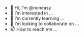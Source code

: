 - 👋 Hi, I’m @noneasy
- 👀 I’m interested in ...
- 🌱 I’m currently learning ...
- 💞️ I’m looking to collaborate on ...
- 📫 How to reach me ...

<!---
noneasy/noneasy is a ✨ special ✨ repository because its `README.md` (this file) appears on your GitHub profile.
You can click the Preview link to take a look at your changes.
--->
